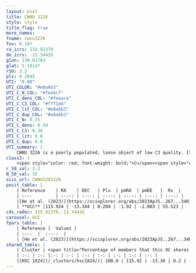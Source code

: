 ```yaml
---
layout: post
title: CWNU 3226
style: style
title_flag: true
more_names: 
fname: cwnu3226
fov: 0.107
ra_icrs: 115.92379
de_icrs: -13.34426
glon: 230.81783
glat: 5.19147
r50: 3.2
plx: 0.2045
UTI: "0.00"
UTI_COLOR: "#e0a6b3"
UTI_C_N_COL: "#feebcf"
UTI_C_dens_COL: "#feeace"
UTI_C_C3_COL: "#fff1d4"
UTI_C_lit_COL: "#e0a6b3"
UTI_C_dup_COL: "#e0a6b3"
UTI_C_N: 0.35
UTI_C_dens: 0.34
UTI_C_C3: 0.38
UTI_C_lit: 0.0
UTI_C_dup: 0.0
UTI_summary: |
    CWNU 3226 is a poorly populated, loose object of low C3 quality. It was recently reported in the literature.<br><br><span style="color: #99180f; font-weight: bold;">Warning: </span>This is very likely a duplicate object, which shares a large percentage of members with at least one previously reported entry.
class3: |
    <span style="color: red; font-weight: bold;">C</span><span style="color: #FFC300; font-weight: bold;">B</span>
r_50_val: 3.2
N_50_val: 35
scix_url: CWNU%203226
posit_table: |
    | Reference    | RA    | DEC   | Plx  | pmRA  | pmDE   |  Rv  |
    | :---         | :---: | :---: | :---: | :---: | :---: | :---: |
    |[He et al. (2023)](https://scixplorer.org/abs/2023ApJS..267...34H) | 115.961 | -13.358 | 0.198 | -1.926 | -0.998 | 55.52 |
    | **UCC** |115.924 | -13.344 | 0.204 | -1.92 | -1.003 | 55.523 | 
cds_radec: 115.92379,-13.34426
carousel: UCC
fpars_table: |
    | Reference |  Values |
    | :---  |  :---:  |
    | [He et al. (2023)](https://scixplorer.org/abs/2023ApJS..267...34H) | `A0=2.6, m-M=14.05, logA=8.3` |
shared_table: |
    | Cluster | <span title="Percentage of members that this OC shares with the ones listed">%</span>   | RA   | DEC   | Plx   | pmRA  | pmDE  | Rv | UTI |
    | :-: | :-: |:-: | :-: | :-: | :-: | :-: | :-: | :-: |
    |[HSC 1824](/_clusters/hsc1824/)| 100.0 | 115.92 | -13.36 | 0.2 | -1.92 | -1.0 | 55.52 |0.37 |
---
```


